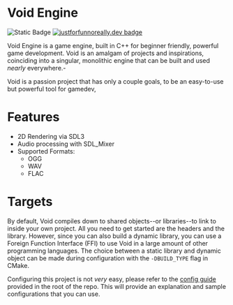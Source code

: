 # Void Engine
<!-- in cmd: call "C:\Program Files\Microsoft Visual Studio\2022\Community\Common7\Tools\VsDevCmd.bat" -arch=x64 -->

![Static Badge](https://img.shields.io/badge/Built_with-C++-blue?logo=cplusplus)
[![justforfunnoreally.dev badge](https://img.shields.io/badge/justforfunnoreally-dev-9ff)](https://justforfunnoreally.dev)

Void Engine is a game engine, built in C++ for beginner friendly, powerful game development. Void is an amalgam of projects and inspirations, coinciding into a singular, monolithic engine that can be built and used *nearly* everywhere.- 

Void is a passion project that has only a couple goals, to be an easy-to-use but powerful tool for gamedev, 

# Features

- 2D Rendering via SDL3
- Audio processing with SDL_Mixer
- Supported Formats:
    * OGG
    * WAV
    * FLAC

# Targets

By default, Void compiles down to shared objects--or libraries--to link to inside your own project. All you need to get started are the headers and the library. However, since you can also build a dynamic library, you can use a Foreign Function Interface (FFI) to use Void in a large amount of other programming languages. The choice between a static library and dynamic object can be made during configuration with the `-DBUILD_TYPE` flag in CMake.

Configuring this project is not *very* easy, please refer to the [config guide](./CONFIGURING.md) provided in the root of the repo. This will provide an explanation and sample configurations that you can use.

